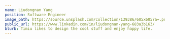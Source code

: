 ```yaml
---
name: Liudongnan Yang
position: Software Engineer
image_path: https://source.unsplash.com/collection/139386/605x605?a=.png
public_url: https://www.linkedin.com/in/liudongnan-yang-683a3b163/
blurb: Timiu likes to design the cool stuff and enjoy happy life.
---
```

